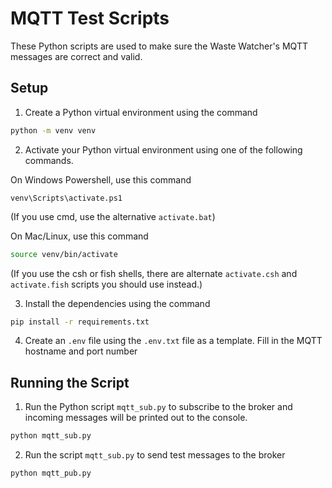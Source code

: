 # MQTT Test Scripts

These Python scripts are used to make sure the Waste Watcher's MQTT messages are correct and valid.

## Setup

1. Create a Python virtual environment using the command
```bash
python -m venv venv
```

2. Activate your Python virtual environment using one of the following commands.

On Windows Powershell, use this command
```
venv\Scripts\activate.ps1
```
(If you use cmd, use the alternative ```activate.bat```)

On Mac/Linux, use this command
```bash
source venv/bin/activate
```
(If you use the csh or fish shells, there are alternate ```activate.csh``` and ```activate.fish``` scripts you should use instead.)

3. Install the dependencies using the command
```bash
pip install -r requirements.txt
```

4. Create an ```.env``` file using the ```.env.txt``` file as a template. Fill in the MQTT hostname and port number

## Running the Script
1. Run the Python script ```mqtt_sub.py``` to subscribe to the broker and incoming messages will be printed out to the console.
```bash
python mqtt_sub.py
```

2. Run the script ```mqtt_sub.py``` to send test messages to the broker
```bash
python mqtt_pub.py
```
